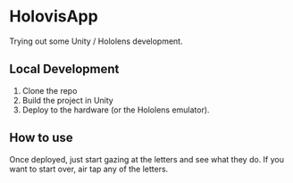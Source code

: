# HolovisApp
Trying out some Unity / Hololens development.
## Local Development
1. Clone the repo
2. Build the project in Unity
3. Deploy to the hardware (or the Hololens emulator).
## How to use
Once deployed, just start gazing at the letters and see what they do. If you want to start over, air tap any of the letters.
